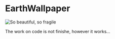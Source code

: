 # EarthWallpaper
![So beautiful, so fragile](https://68.media.tumblr.com/6828d92becf61fef063ae5a9d52f6437/tumblr_nn60mba9TW1up9ojio1_1280.jpg)

The work on code is not finishe, however it works... 